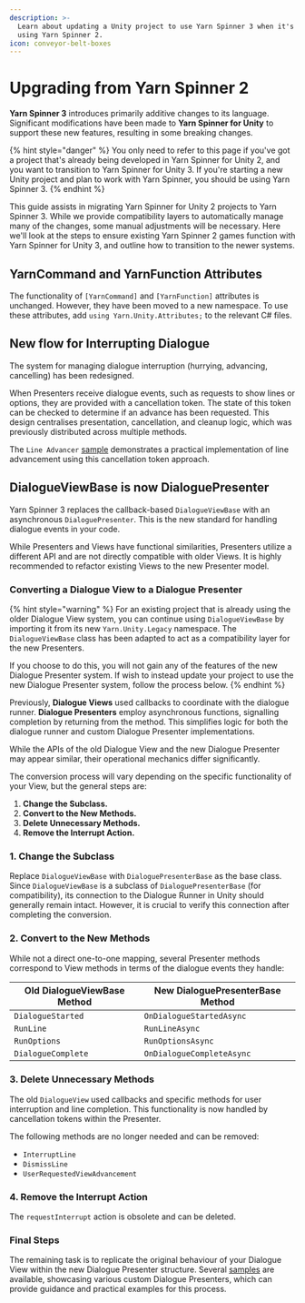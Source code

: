 ```yaml
---
description: >-
  Learn about updating a Unity project to use Yarn Spinner 3 when it's already
  using Yarn Spinner 2.
icon: conveyor-belt-boxes
---
```


# Upgrading from Yarn Spinner 2

**Yarn Spinner 3** introduces primarily additive changes to its language. Significant modifications have been made to **Yarn Spinner for Unity** to support these new features, resulting in some breaking changes.

{% hint style="danger" %}
You only need to refer to this page if you've got a project that's already being developed in Yarn Spinner for Unity 2, and you want to transition to Yarn Spinner for Unity 3. If you're starting a new Unity project and plan to work with Yarn Spinner, you should be using Yarn Spinner 3.
{% endhint %}

This guide assists in migrating Yarn Spinner for Unity 2 projects to Yarn Spinner 3. While we provide compatibility layers to automatically manage many of the changes, some manual adjustments will be necessary. Here we'll look at the steps to ensure existing Yarn Spinner 2 games function with Yarn Spinner for Unity 3, and outline how to transition to the newer systems.

## YarnCommand and YarnFunction Attributes

The functionality of `[YarnCommand]` and `[YarnFunction]` attributes is unchanged. However, they have been moved to a new namespace. To use these attributes, add `using Yarn.Unity.Attributes;` to the relevant C# files.

## New flow for Interrupting Dialogue

The system for managing dialogue interruption (hurrying, advancing, cancelling) has been redesigned.

When Presenters receive dialogue events, such as requests to show lines or options, they are provided with a cancellation token. The state of this token can be checked to determine if an advance has been requested. This design centralises presentation, cancellation, and cleanup logic, which was previously distributed across multiple methods.

The `Line Advancer` [sample](../yarn-spinner-for-unity/samples/) demonstrates a practical implementation of line advancement using this cancellation token approach.

## DialogueViewBase is now DialoguePresenter

Yarn Spinner 3 replaces the callback-based `DialogueViewBase` with an asynchronous `DialoguePresenter`. This is the new standard for handling dialogue events in your code.

While Presenters and Views have functional similarities, Presenters utilize a different API and are not directly compatible with older Views. It is highly recommended to refactor existing Views to the new Presenter model.

### Converting a Dialogue View to a Dialogue Presenter

{% hint style="warning" %}
For an existing project that is already using the older Dialogue View system, you can continue using `DialogueViewBase` by importing it from its new `Yarn.Unity.Legacy` namespace. The `DialogueViewBase` class has been adapted to act as a compatibility layer for the new Presenters.&#x20;

If you choose to do this, you will not gain any of the features of the new Dialogue Presenter system. If wish to instead update your project to use the new Dialogue Presenter system, follow the process below.
{% endhint %}

Previously, **Dialogue Views** used callbacks to coordinate with the dialogue runner. **Dialogue Presenters** employ asynchronous functions, signalling completion by returning from the method. This simplifies logic for both the dialogue runner and custom Dialogue Presenter implementations.

While the APIs of the old Dialogue View and the new Dialogue Presenter may appear similar, their operational mechanics differ significantly.

The conversion process will vary depending on the specific functionality of your View, but the general steps are:

1. **Change the Subclass.**
2. **Convert to the New Methods.**
3. **Delete Unnecessary Methods.**
4. **Remove the Interrupt Action.**

### **1. Change the Subclass**

Replace `DialogueViewBase` with `DialoguePresenterBase` as the base class. Since `DialogueViewBase` is a subclass of `DialoguePresenterBase` (for compatibility), its connection to the Dialogue Runner in Unity should generally remain intact. However, it is crucial to verify this connection after completing the conversion.

### **2. Convert to the New Methods**

While not a direct one-to-one mapping, several Presenter methods correspond to View methods in terms of the dialogue events they handle:

| **Old DialogueViewBase Method** | **New DialoguePresenterBase Method** |
| ------------------------------- | ------------------------------------ |
| `DialogueStarted`               | `OnDialogueStartedAsync`             |
| `RunLine`                       | `RunLineAsync`                       |
| `RunOptions`                    | `RunOptionsAsync`                    |
| `DialogueComplete`              | `OnDialogueCompleteAsync`            |

### **3. Delete Unnecessary Methods**

The old `DialogueView` used callbacks and specific methods for user interruption and line completion. This functionality is now handled by cancellation tokens within the Presenter.

The following methods are no longer needed and can be removed:

* `InterruptLine`
* `DismissLine`
* `UserRequestedViewAdvancement`

### **4. Remove the Interrupt Action**

The `requestInterrupt` action is obsolete and can be deleted.

### **Final Steps**

The remaining task is to replicate the original behaviour of your Dialogue View within the new Dialogue Presenter structure. Several [samples](../yarn-spinner-for-unity/samples/ "mention") are available, showcasing various custom Dialogue Presenters, which can provide guidance and practical examples for this process.
